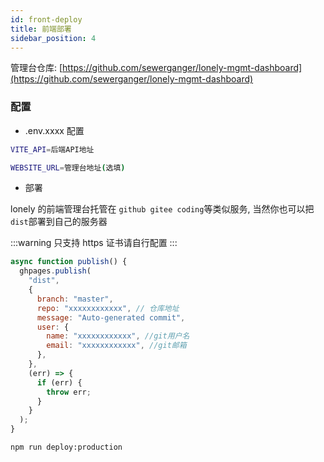 ```yaml
---
id: front-deploy
title: 前端部署
sidebar_position: 4
---
```


管理台仓库: [https://github.com/sewerganger/lonely-mgmt-dashboard](https://github.com/sewerganger/lonely-mgmt-dashboard)

### 配置

- .env.xxxx 配置

```bash title=".env.production"
VITE_API=后端API地址

WEBSITE_URL=管理台地址(选填)
```

- 部署

lonely 的前端管理台托管在 `github gitee coding`等类似服务, 当然你也可以把`dist`部署到自己的服务器

:::warning
只支持 https 证书请自行配置
:::

```javascript title="scripts/deploy-production"
async function publish() {
  ghpages.publish(
    "dist",
    {
      branch: "master",
      repo: "xxxxxxxxxxxx", // 仓库地址
      message: "Auto-generated commit",
      user: {
        name: "xxxxxxxxxxxx", //git用户名
        email: "xxxxxxxxxxxx", //git邮箱
      },
    },
    (err) => {
      if (err) {
        throw err;
      }
    }
  );
}
```

```bash title="部署"
npm run deploy:production
```
